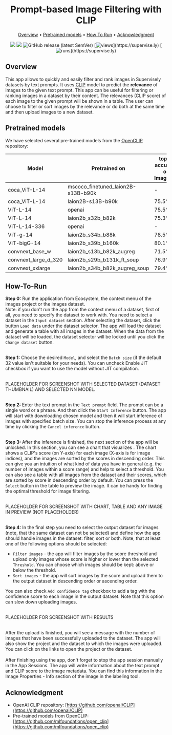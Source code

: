 <div align="center" markdown>
<img src=""/>

# Prompt-based Image Filtering with CLIP

<p align="center">
  <a href="#Overview">Overview</a> •
  <a href="#Pretrained-models">Pretrained models</a> •
  <a href="#How-To-Run">How To Run</a> •
  <a href="#Acknowledgment">Acknowledgment</a>
</p>

[![](https://img.shields.io/badge/supervisely-ecosystem-brightgreen)](https://ecosystem.supervise.ly/apps/supervisely-ecosystem/СHANGE_THE_NAME!!!!)
[![](https://img.shields.io/badge/slack-chat-green.svg?logo=slack)](https://supervise.ly/slack)
![GitHub release (latest SemVer)](https://img.shields.io/github/v/release/supervisely-ecosystem/СHANGE_THE_NAME!!!!)
[![views](https://app.supervise.ly/img/badges/views/supervisely-ecosystem/СHANGE_THE_NAME!!!!)](https://supervise.ly)
[![runs](https://app.supervise.ly/img/badges/runs/supervisely-ecosystem/СHANGE_THE_NAME!!!!)](https://supervise.ly)

</div>

## Overview

This app allows to quickly and easily filter and rank images in Supervisely datasets by text prompts. It uses [CLIP](https://openai.com/research/clip) model to predict the **relevance** of images to the given text prompt. This app can be useful for filtering or ranking images in a dataset by their content. The relevances (CLIP score) of each image to the given prompt will be shown in a table. The user can choose to filter or sort images by the relevance or do both at the same time and then upload images to a new dataset.


## Pretrained models

We have selected several pre-trained models from the [OpenCLIP](https://github.com/mlfoundations/open_clip) repository:

| Model    | Pretrained on   | top-1 accuracy on ImageNet |
| -------- | --------------- | -------------------------- |
| coca\_ViT-L-14 | mscoco\_finetuned\_laion2B-s13B-b90k | - |
| coca\_ViT-L-14 | laion2B-s13B-b90k | 75.5% |
| ViT-L-14 | openai | 75.5% |
| ViT-L-14 | laion2b\_s32b\_b82k | 75.3% |
| ViT-L-14-336 | openai | - |
| ViT-g-14 | laion2b\_s34b\_b88k | 78.5% |
| ViT-bigG-14 | laion2b\_s39b\_b160k | 80.1% |
| convnext\_base\_w | laion2b\_s13b\_b82k\_augreg | 71.5% |
| convnext\_large\_d\_320 | laion2b\_s29b\_b131k\_ft\_soup | 76.9% |
| convnext\_xxlarge | laion2b\_s34b\_b82k\_augreg\_soup | 79.4% |


## How-To-Run

**Step 0:** Run the application from Ecosystem, the context menu of the images project or the images dataset.<br>
Note: if you don't run the app from the context menu of a dataset, first of all, you need to specify the dataset to work with. You need to select a dataset in the `Input dataset` section. After selecting the dataset, click the button `Load data` under the dataset selector. The app will load the dataset and generate a table with all images in the dataset. When the data from the dataset will be loaded, the dataset selector will be locked until you click the `Change dataset` button.<br><br>

**Step 1:** Choose the desired `Model`, and select the `Batch size` (if the default 32 value isn't suitable for your needs). You can uncheck Enable JIT checkbox if you want to use the model without JIT compilation.<br><br>

PLACEHOLDER FOR SCREENSHOT WITH SELECTED DATASET (DATASET THUMBNAIL) AND SELECTED NN MODEL.<br><br>

**Step 2:** Enter the text prompt in the `Text prompt` field. The prompt can be a single word or a phrase. And then click the `Start Inference` button. The app will start with downloading chosen model and then it will start inference of images with specified batch size. You can stop the inference process at any time by clicking the `Cancel inference` button.<br><br>

**Step 3:** After the inference is finished, the next section of the app will be unlocked. In this section, you can see a chart that visualizes . The chart shows a CLIP's score (on Y-axis) for each image (X-axis is for image indices), and the images are sorted by the scores in descending order. This can give you an intuition of what kind of data you have in general (e.g. the number of images within a score range) and help to select a threshold. You can also see a table with all images from the dataset and their scores, which are sorted by score in descending order by default. You can press the `Select` button in the table to preview the image. It can be handy for finding the optimal threshold for image filtering.<br><br>

PLACEHOLDER FOR SCREENSHOT WITH CHART, TABLE AND ANY IMAGE IN PREVIEW (NOT PLACEHOLDER)<br><br>

**Step 4:** In the final step you need to select the output dataset for images (note, that the same dataset can not be selected) and define how the app should handle images in the dataset: filter, sort or both. Note, that at least one of the following options should be selected:<br>

- `Filter images` - the app will filter images by the score threshold and upload only images whose score is higher or lower than the selected `Threshold`. You can choose which images should be kept: above or below the threshold.<br>
- `Sort images` - the app will sort images by the score and upload them to the output dataset in descending order or ascending order.<br>

You can also check `Add confidence tag` checkbox to add a tag with the confidence score to each image in the output dataset. Note that this option can slow down uploading images.<br><br>

PLACEHOLDER FOR SCREENSHOT WITH RESULTS<br><br>

After the upload is finished, you will see a message with the number of images that have been successfully uploaded to the dataset. The app will also show the project and the dataset to which the images were uploaded. You can click on the links to open the project or the dataset.<br><br>
After finishing using the app, don't forget to stop the app session manually in the App Sessions. The app will write information about the text prompt and CLIP score to the image metadata. You can find this information in the Image Properties - Info section of the image in the labeling tool.



## Acknowledgment

- OpenAI CLIP repository: [https://github.com/openai/CLIP](https://github.com/openai/CLIP)
- Pre-trained models from OpenCLIP: [https://github.com/mlfoundations/open_clip](https://github.com/mlfoundations/open_clip)